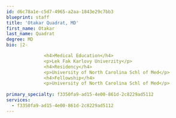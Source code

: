 ```yaml
---
id: d6c78a1e-c5d7-4965-a2aa-1843e29c7bb3
blueprint: staff
title: 'Otakar Quadrat, MD'
first_name: Otakar
last_name: Quadrat
degree: MD
bio: |2-

              <h4>Medical Education</h4>
              <p>Lek Fak Karlovy Univerzity</p>
              <h4>Residency</h4>
              <p>University of North Carolina Schl of Med</p>
              <h4>Fellowship</h4>
              <p>University of North Carolina Schl of Med</p>
          
primary_specialty: f3350fa9-ad15-4e00-861d-2c8229ad5112
services:
  - f3350fa9-ad15-4e00-861d-2c8229ad5112
---
```

